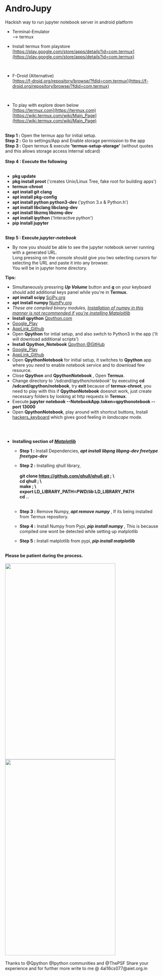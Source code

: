  # AndroJupy
Hackish way to run jupyter notebook server in android platform


* Terminal-Emulator <br>
-->  termux

* Install termux from playstore<br>
[https://play.google.com/store/apps/details?id=com.termux](https://play.google.com/store/apps/details?id=com.termux)


<br>

* F-Droid (Alternative) <br>
[https://f-droid.org/repository/browse/?fdid=com.termux](https://f-droid.org/repository/browse/?fdid=com.termux)

<br>

* To play with explore down below <br>
[https://termux.com](https://termux.com) <br>
[https://wiki.termux.com/wiki/Main_Page](https://wiki.termux.com/wiki/Main_Page)

<br>
<span> <b>Step 1 :</b> Open the termux app for initial setup. </span>
<br>
<span> <b>Step 2 :</b> Go to settings/App and Enable storage permission to the app  </span>
<br>
<span> <b>Step 3 :</b> Open termux & execute <b>'termux-setup-storage'</b> (without quotes and this allows storage access Internal sdcard)  
<br> 
<br>
<b>Step 4 : Execute the following </b> <br>
<br> 
  
* <b> pkg update </b><br>
* <b> pkg install proot </b> ('creates Unix/Linux Tree, fake root for building apps')  <br>
* <b> termux-chroot </b> <br>
* <b> apt install git clang </b><br>
* <b> apt install pkg-config  </b><br>
* <b> apt install python python3-dev </b>('python 3.x & Python.h') <br>
* <b> apt install libclang libclang-dev </b><br>
* <b> apt install libzmq libzmq-dev </b><br>
* <b> apt install ipython </b> ('Interactive python') <br>
* <b> pip install jupyter </b> <br>
<br>
<b>Step 5 : Execute <i>jupyter-notebook</i></b> <br>

- By now you should be able to see the jupyter notebook server running with a generated URL.<br>
Long pressing on the console should give you two selecting cursors for selecting the URL and paste it into any browser.<br>
You will be in jupyter home directory.

<b> Tips:</b>
* Simultaneously pressring <b><i>Up Volume</i></b> button and <b><u>q</u></b>  on your keyboard should add additional keys panel while you're in <b>Termux</b>.
* <b> apt install scipy </b> [SciPy.org](https://scipy.org)
* <b> apt install numpy </b> [NumPy.org](http://www.numpy.org) 
* <i> These are compiled binary modules, <u>Installation of numpy in this manner is not recommended if you're installing Matploitlib</u></i>
* <b>Install qpython</b>  [Qpython.com](https://www.qpython.com)
* [Google_Play](https://play.google.com/store/apps/details?id=org.qpython.qpy)
* [AppLink_Github](https://github.com/qpython-android/qpython/releases/download/v2.4.0/Qpython_2018-09-29_google.apk)
* Open <b>Qpython</b> for intial setup, and also switch to Python3 in the app ('It will download additional scripts') 
* <b>Install Qpython_Notebook</b>  [Qpython @GitHub](https://github.com/qpython-android/notebook)
* [Google_Play](https://play.google.com/store/apps/details?id=org.qpython.notebook)
* [AppLink_Github](https://github.com/qpython-android/notebook/releases)
* Open <b> QpythonNotebook </b> for initial setup, it switches to <b> Qpython</b> app where you need to enable notebook service and to download few resource.<br>
* Close <b>Qpython</b> and <b> QpythonNotebook </b>, Open <b>Termux</b>.<br>
* Change directory to '<i>/sdcard/qpython/notebook</i>' by executing <b> cd /sdcard/qpython/notebook</b>, try <b> exit </b> because of <b>termux-chroot</b>, you need to play with this if <b>QpythonNotebook</b> doesnot work, just create necessary  folders by looking at http requests in <b>Termux</b>.
* Execute <b>jupyter notebook --NotebookApp.token=qpythonotebook --port 13000 </b>
* Open <b> QpythonNotebook</b>, play around with shortcut buttons, Install [hackers_keyboard](https://play.google.com/store/apps/details?id=org.pocketworkstation.pckeyboard) which gives good feeling in <i> landscape </i> mode.

<br>
<br>

* <b> Installing section of <i>   [Matplotlib](https://matplotlib.org/) </i> </b>
  <br>
  
  * <b>Step 1 :</b> Install Dependencies,<b> <i> apt install libpng libpng-dev freetype freetype-dev</i></b><br>
  * <b>Step 2 :</b> Installing qhull library,<br><br>
  <b>  git clone https://github.com/qhull/qhull.git ; \ <br> 
   cd qhull ;  \ <br>
   make ;  \ <br> 
   export  LD_LIBRARY_PATH=$PWD/lib:$LD_LIBRARY_PATH  <br>
   cd ..  </b><br><br> 

  * <b>Step 3 :</b> Remove Numpy,<b> <i> apt remove numpy </i></b>, If its being installed from Termux repository. <br>
  * <b>Step 4 :</b>  Install  Numpy from Pypi,<b> <i> pip install numpy </i></b>, This is because compiled one wont be detected while setting up matplotlib <br>
  * <b>Step 5 :</b> Install matplotlib from pypi,<b> <i> pip install matplotlib </i></b> <br>
<br>  
<b>Please be patient during the process.</b>
<br>
<br>

<img src="https://github.com/ravish0007/AndroJupy/blob/master/Image_1.png" width="360" height="640">

<img src="https://github.com/ravish0007/AndroJupy/blob/master/Image_2.png" width="360" height="640">

<br>
<br>
Thanks to @Qpython @Ipython communities and @ThePSF
Share your experience and for further more write to me @ <email>4al16cs077@aiet.org.in</email>

  
  
